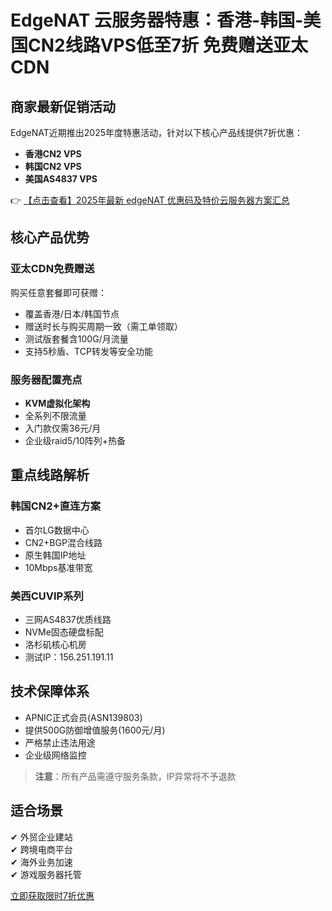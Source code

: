 # EdgeNAT 云服务器特惠：香港-韩国-美国CN2线路VPS低至7折 免费赠送亚太CDN

## 商家最新促销活动

EdgeNAT近期推出2025年度特惠活动，针对以下核心产品线提供7折优惠：

- **香港CN2 VPS**
- **韩国CN2 VPS**  
- **美国AS4837 VPS**

👉 [【点击查看】2025年最新 edgeNAT 优惠码及特价云服务器方案汇总](https://bit.ly/edgenat)

## 核心产品优势

### 亚太CDN免费赠送
购买任意套餐即可获赠：
- 覆盖香港/日本/韩国节点
- 赠送时长与购买周期一致（需工单领取）
- 测试版套餐含100G/月流量
- 支持5秒盾、TCP转发等安全功能

### 服务器配置亮点
- **KVM虚拟化架构**
- 全系列不限流量
- 入门款仅需36元/月
- 企业级raid5/10阵列+热备

## 重点线路解析

### 韩国CN2+直连方案
- 首尔LG数据中心
- CN2+BGP混合线路
- 原生韩国IP地址
- 10Mbps基准带宽

### 美西CUVIP系列
- 三网AS4837优质线路
- NVMe固态硬盘标配
- 洛杉矶核心机房
- 测试IP：156.251.191.11

## 技术保障体系
- APNIC正式会员(ASN139803)
- 提供500G防御增值服务(1600元/月)
- 严格禁止违法用途
- 企业级网络监控

> **注意**：所有产品需遵守服务条款，IP异常将不予退款

## 适合场景
✔ 外贸企业建站  
✔ 跨境电商平台  
✔ 海外业务加速  
✔ 游戏服务器托管  

[立即获取限时7折优惠](https://bit.ly/edgenat)